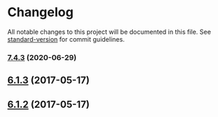 # Changelog

All notable changes to this project will be documented in this file. See [standard-version](https://github.com/conventional-changelog/standard-version) for commit guidelines.

### [7.4.3](https://github.com/geometryzen/davinci-eight/compare/v6.1.3...v7.4.3) (2020-06-29)

<a name="6.1.3"></a>
## [6.1.3](https://github.com/geometryzen/davinci-eight/compare/v6.1.2...v6.1.3) (2017-05-17)



<a name="6.1.2"></a>
## [6.1.2](https://github.com/geometryzen/davinci-eight/compare/6.1.1...6.1.2) (2017-05-17)
